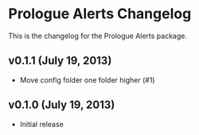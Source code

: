 # Prologue Alerts Changelog

This is the changelog for the Prologue Alerts package.

## v0.1.1 (July 19, 2013)

- Move config folder one folder higher (#1)

## v0.1.0 (July 19, 2013)

- Initial release